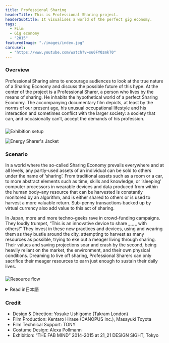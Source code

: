 ```yaml
---
title: Professional Sharing
headerTitle: This is Professional Sharing project.
headerSubtitle: It visualises a world of the perfect gig economy.
tags:
  - Film
  - Gig economy
  - "2015"
featuredImage: "./images/index.jpg"
carousel:
  - "https://www.youtube.com/watch?v=su0FY0zmkT0"
---
```


### Overview

Professional Sharing aims to encourage audiences to look at the true nature of a Sharing Economy and discuss the possible future of this hype. At the center of the project is a Professional Sharer, a person who lives by the means of sharing. He inhabits the hypothetical world of a perfect Sharing Economy. The accompanying documentary film depicts, at least by the norms of our present age, his unusual occupational lifestyle and his interaction and sometimes conflict with the larger society: a society that can, and occasionally can’t, accept the demands of his profession.

###

![Exhibition setup](./images/ps_exhibition.jpg)

![Energy Sharer's Jacket](./images/ps_jacket.jpg)

### Scenario

In a world where the so-called Sharing Economy prevails everywhere and at all levels, any partly-used assets of an individual can be sold to others under the name of ‘sharing’. From traditional assets such as a room or a car, to more abstract elements such as time, skills and knowledge, or ‘sleeping’ computer processors in wearable devices and data produced from within the human body–any resource that can be harvested is constantly monitored by an algorithm, and is either shared to others or is used to harvest a more valuable return. Sub-penny transactions backed up by virtual currency also add value to this act of sharing.

In Japan, more and more techno-geeks rave in crowd-funding campaigns. They loudly trumpet, “This is an innovative device to share _ _ _ with others!” They invest in these new practices and devices, using and wearing them as they bustle around the city, attempting to harvest as many resources as possible, trying to eke out a meager living through sharing. Their values and saving projections soar and crash by the second, being heavily reliant on the market, the environment, and their own physical conditions. Dreaming to live off sharing, Professional Sharers can only sacrifice their meager resources to earn just enough to sustain their daily lives.

###

![Resource flow](./images/ps-resourceFlow.png)

<div class="ja">
<details>
<summary>Read in日本語</summary>

Professional Sharingは、シェアリング・エコノミー＝共有型経済の本質やその行き着く先についての議論を促すためのデザインプロジェクトである。プロジェクトの中心は、シェアリング・エコノミーが浸透した世界で「シェア」を生業として生きるプロフェッショナル・シェアラー。彼の｛異質な｜自然な｝生活と、それを｛受け入れた｜受け入れきれない｝社会との間でおこる対話や摩擦が、ドキュメンタリー映像によって描写されている。

「シェアリング・エコノミー」があらゆるレベルに浸透した世界一どんな余剰のリソースも他人に売ることができる。部屋や土地、車などの資産。時間やスキル、知識やデータなどの抽象度の高いマテリアル。今では当たり前になったウェアラブルコンピュータのプロセスやバンド幅やスクリーン。さらには身体がつくりだすエネルギーや生体データ。個人の持つあらゆるリソースはアルゴリズムによって監視され、より価値の高いリソースを生み出すためのマテリアルとなるか、さもなければ他人へと即座に売られていく。どんなに小さな決済も、仮想暗号通貨によって無料かつ秘密に行うことが可能。

テクノギーく達は「〇〇をシェアするためのデバイス！」というクラウドファンディングキャンペーンに熱狂しては、デバイスに投資し、使い、身につけ、リソースをシェアし、日銭を稼ぐために街中を奔走する。マーケットや環境や自分の体調に左右されて目まぐるしく変化する予想銀行残高と自分の価値。シェアだけで身を立てる夢をみながら奇異なデバイスで身を削る…それが「プロフェッショナル・シェアラー」である。

</details>
</div>



### Credit

* Design & Direction: Yosuke Ushigome (Takram London)
* Film Production: Kentaro Hirase (CANOPUS Inc.), Masayuki Toyota
* Film Technical Support: TONY
* Costume Design: Alexa Pollmann
* Exhibition: “THE FAB MIND” 2014-2015 at 21_21 DESIGN SIGHT, Tokyo
